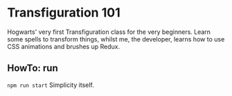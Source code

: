 # Transfiguration 101

Hogwarts' very first Transfiguration class for the very beginners. Learn some spells to transform things, whilst me, the developer, learns how to use CSS animations and brushes up Redux.

## HowTo: run
`npm run start`
Simplicity itself.